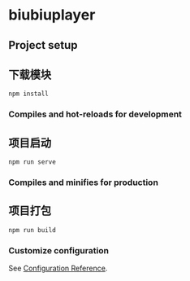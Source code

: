 # biubiuplayer

## Project setup
## 下载模块
```
npm install
```

### Compiles and hot-reloads for development
##  项目启动
```
npm run serve
```

### Compiles and minifies for production
##  项目打包
```
npm run build
```

### Customize configuration
See [Configuration Reference](https://cli.vuejs.org/config/).
